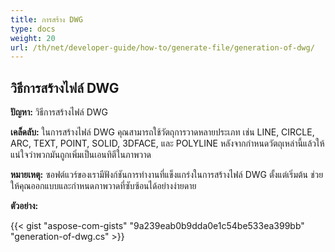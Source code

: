 ```yaml
---
title: การสร้าง DWG
type: docs
weight: 20
url: /th/net/developer-guide/how-to/generate-file/generation-of-dwg/
---
```


## **วิธีการสร้างไฟล์ DWG**

**ปัญหา:** วิธีการสร้างไฟล์ DWG

**เคล็ดลับ:** ในการสร้างไฟล์ DWG คุณสามารถใช้วัตถุการวาดหลายประเภท เช่น LINE, CIRCLE, ARC, TEXT, POINT, SOLID, 3DFACE, และ POLYLINE หลังจากกำหนดวัตถุเหล่านี้แล้วให้แน่ใจว่าพวกมันถูกเพิ่มเป็นเอนทิตีในภาพวาด

**หมายเหตุ:** ซอฟต์แวร์ของเรามีฟังก์ชันการทำงานที่แข็งแกร่งในการสร้างไฟล์ DWG ตั้งแต่เริ่มต้น ช่วยให้คุณออกแบบและกำหนดภาพวาดที่ซับซ้อนได้อย่างง่ายดาย

**ตัวอย่าง:**

{{< gist "aspose-com-gists" "9a239eab0b9dda0e1c54be533ea399bb" "generation-of-dwg.cs" >}}
